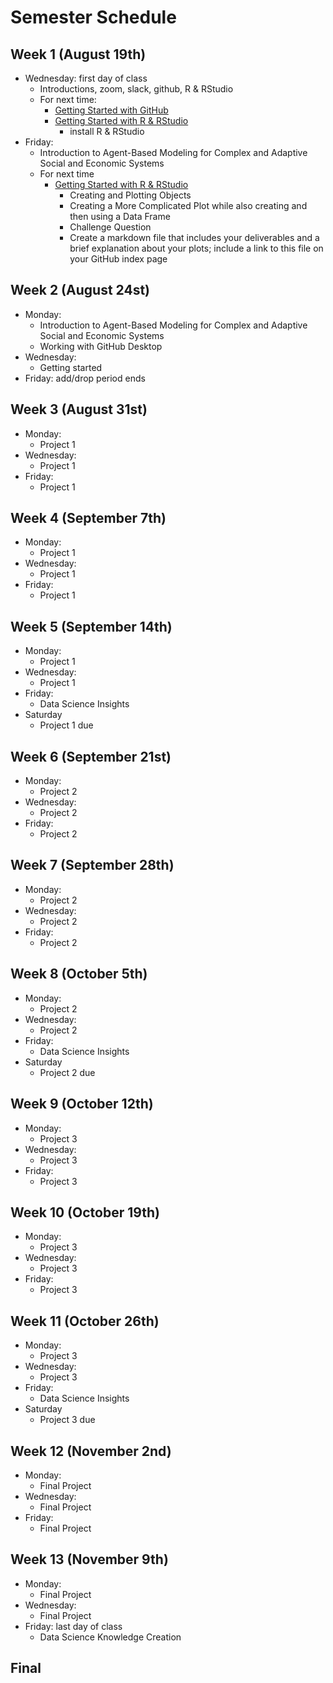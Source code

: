 # Semester Schedule

## Week 1 (August 19th)
- Wednesday: first day of class
	- Introductions, zoom, slack, github, R & RStudio
	- For next time:
		- [Getting Started with GitHub](https://tyler-frazier.github.io/dsbook/gitstart.html)
		- [Getting Started with R & RStudio](https://tyler-frazier.github.io/dsbook/rstart.html)
			- install R & RStudio
- Friday:
	- Introduction to Agent-Based Modeling for Complex and Adaptive Social and Economic Systems
	- For next time
		- [Getting Started with R & RStudio](https://tyler-frazier.github.io/dsbook/rstart.html)
			- Creating and Plotting Objects
			- Creating a More Complicated Plot while also creating and then using a Data Frame
			- Challenge Question
			- Create a markdown file that includes your deliverables and a brief explanation about your plots; include a link to this file on your GitHub index page

## Week 2 (August 24st)
- Monday:
	- Introduction to Agent-Based Modeling for Complex and Adaptive Social and Economic Systems 
	- Working with GitHub Desktop
- Wednesday:
	- Getting started
- Friday: add/drop period ends

## Week 3 (August 31st)
- Monday:
	- Project 1 
- Wednesday:
	- Project 1 
- Friday:
	- Project 1

## Week 4 (September 7th) 
- Monday:
	- Project 1 
- Wednesday:
	- Project 1 
- Friday:
	- Project 1

## Week 5 (September 14th)
- Monday:
	- Project 1 
- Wednesday:
	- Project 1 
- Friday:
	- Data Science Insights
- Saturday
	- Project 1 due 

## Week 6 (September 21st)
- Monday:
	- Project 2 
- Wednesday:
	- Project 2 
- Friday:
	- Project 2

## Week 7 (September 28th)
- Monday:
	- Project 2 
- Wednesday:
	- Project 2 
- Friday:
	- Project 2

## Week 8 (October 5th)
- Monday:
	- Project 2 
- Wednesday:
	- Project 2 
- Friday:
	- Data Science Insights
- Saturday
	- Project 2 due 

## Week 9 (October 12th)
- Monday:
	- Project 3 
- Wednesday:
	- Project 3 
- Friday:
	- Project 3 

## Week 10 (October 19th)
- Monday:
	- Project 3 
- Wednesday:
	- Project 3 
- Friday:
	- Project 3 

## Week 11 (October 26th)
- Monday:
	- Project 3 
- Wednesday:
	- Project 3 
- Friday:
	- Data Science Insights
- Saturday
	- Project 3 due 

## Week 12 (November 2nd)
- Monday:
	- Final Project 
- Wednesday:
	- Final Project
- Friday:
	- Final Project

## Week 13 (November 9th)
- Monday: 
	- Final Project
- Wednesday:
	- Final Project
- Friday: last day of class
	- Data Science Knowledge Creation 

## Final





